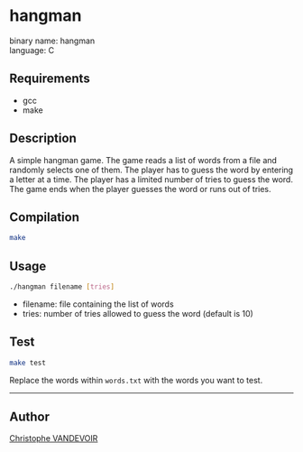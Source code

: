 # hangman
binary name: hangman  
language: C

## Requirements
- gcc
- make
## Description
A simple hangman game. The game reads a list of words from a file and randomly selects one of them. The player has to guess the word by entering a letter at a time. The player has a limited number of tries to guess the word. The game ends when the player guesses the word or runs out of tries.

## Compilation
```bash
make
``` 
## Usage
```bash
./hangman filename [tries]
```
- filename: file containing the list of words
- tries: number of tries allowed to guess the word (default is 10)

## Test
```bash
make test
```
Replace the words within ```words.txt``` with the words you want to test.

***
## Author
[Christophe VANDEVOIR](https://github.com/ItsKarmaOff)